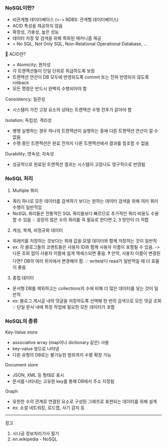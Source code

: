 
### NoSQL이란?
- 비관계형 데이터베이스 (<-> RDBS: 관계형 데이터베이스)
- ACID 특성을 제공하지 않음
- 확장성, 가용성, 높은 성능
- 데이터 저장 및 검색을 위해 특화된 매커니즘 제공
- = No SQL, Not Only SQL, Non-Relational Operational Database, ...
 

🔻 ACID란?
- = Atomicity; 원자성
- 각 트랜잭션들이 단일 단위로 취급하도록 보장
- 트랜잭션 연산이 DB 모두에 반영되도록 commit 또는 전혀 반영되지 않도록 rollback
- 모든 명령은 반드시 완벽히 수행되어야 함

Consistency; 일관성
- 시스템이 가진 고정 요소의 상태는 트랜잭션 수행 전후가 같아야 함
 
Isolation; 독립성; 격리성
- 병행 실행하는 경우 하나의 트랜잭션이 실행하는 중에 다른 트랜잭션 연산이 낄 수 없음
- 수행 중인 트랜잭션은 완료 전까지 다른 트랜잭션에서 결과를 참조할 수 없음

Durability; 영속성; 지속성
- 성공적으로 완료된 트랜잭션 결과는 시스템이 고장나도 영구적으로 반영됨
 
### NoSQL 처리
1. Multiple 쿼리
- 쿼리 하나로 모든 데이터를 검색하기 보다는 원하는 데이터 검색을 위해 여러 쿼리 수행이 일반적임
- NoSQL 쿼리들은 전통적인 SQL 쿼리들보다 빠르므로 추가적인 쿼리 비용도 수용할 수 있음
  💡 굉장히 많은 수의 쿼리를 꼭 필요로 한다면 2, 3 방안이 더 적합
 

2. 캐싱, 복제, 비정규화 데이터
- 외래키를 저장하는 것보다는 외래 값을 모델 데이터와 함께 저장하는 것이 일반적
- ex: 각 블로그들의 코멘트들은 사용자 ID와 함께 사용자 이름이 포함될 수 있음.
  -> 다른 조회 없이 사용자 이름에 쉽게 액세스되면 좋음.
  ❓ 만약, 사용자 이름이 변경된다면? DB의 여러 위치에서 변경해야 함.
  💡 write보다 read가 일반적일 때 더 효율이 좋음
 

3. 중첩 데이터
- 문서형 DB를 제외하고는 collections의 수에 비해 더 많은 데이터를 넣는 것이 일반적
- ex: 블로그 게시글 내의 댓글을 저장하도록 선택해 한 번의 검색으로 모든 댓글 조회
  💡 단일 문서 내에 특정 작업에 필요한 모든 데이터가 포함
 

### NoSQL의 종류
Key-Value store
- associative array (map이나 dictionary 같은) 사용
- key-value 쌍으로 나타냄
- 다른 유형의 DB로는 불가능한 범위까지 수평 확장 가능
 

Document store
- JSON, XML 등 형태로 표시
- 문서를 나타내는 고유한 key를 통해 DB에서 주소 지정됨
 

Graph
- 유한한 수의 관계로 연결된 요소로 구성된 그래프로 표현되는 데이터를 위해 설계
- ex: 소셜 네트워킹, 로드맵, 사기 감지 등

***

참고
1. 시나공 정보처리기사 필기
2. en.wikipedia - NoSQL
